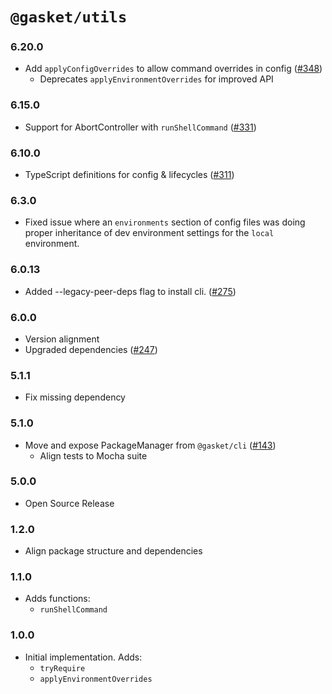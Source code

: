 # `@gasket/utils`

### 6.20.0

- Add `applyConfigOverrides` to allow command overrides in config ([#348])
  - Deprecates `applyEnvironmentOverrides` for improved API

### 6.15.0

- Support for AbortController with `runShellCommand` ([#331])

### 6.10.0

- TypeScript definitions for config & lifecycles ([#311])

### 6.3.0

- Fixed issue where an `environments` section of config files was doing proper inheritance of dev environment settings for the `local` environment.

### 6.0.13

- Added --legacy-peer-deps flag to install cli. ([#275])

### 6.0.0

- Version alignment
- Upgraded dependencies ([#247])

### 5.1.1

- Fix missing dependency

### 5.1.0

- Move and expose PackageManager from `@gasket/cli` ([#143])
  - Align tests to Mocha suite

### 5.0.0

- Open Source Release

### 1.2.0

- Align package structure and dependencies

### 1.1.0

- Adds functions:
  - `runShellCommand`

### 1.0.0

- Initial implementation. Adds:
  - `tryRequire`
  - `applyEnvironmentOverrides`


[#143]: https://github.com/godaddy/gasket/pull/143
[#247]: https://github.com/godaddy/gasket/pull/247
[#275]: https://github.com/godaddy/gasket/pull/275
[#311]: https://github.com/godaddy/gasket/pull/311
[#331]: https://github.com/godaddy/gasket/pull/331
[#348]: https://github.com/godaddy/gasket/pull/348
